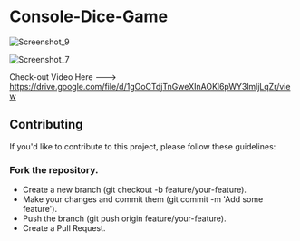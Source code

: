 # Console-Dice-Game
![Screenshot_9](https://github.com/user-attachments/assets/8a136a70-05e6-425f-830a-4f3be34f2156)

![Screenshot_7](https://github.com/user-attachments/assets/7812fd68-fff9-411a-bcfc-8f852bd5369c)

Check-out Video Here ---> https://drive.google.com/file/d/1gOoCTdjTnGweXInAOKl6pWY3lmljLqZr/view

## Contributing
If you'd like to contribute to this project, please follow these guidelines:

### Fork the repository.
- Create a new branch (git checkout -b feature/your-feature).
- Make your changes and commit them (git commit -m 'Add some feature').
- Push the branch (git push origin feature/your-feature).
- Create a Pull Request.
